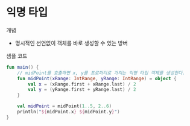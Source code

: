 # 익명 타입
개념
- 명시적인 선언없이 객체를 바로 생성할 수 있는 방버

샘플 코드
```kotlin
fun main() {
    // midPoint를 호출하면 x, y를 프로퍼티로 가지는 익명 타입 객체를 생성한다.
    fun midPoint(xRange: IntRange, yRange: IntRange) = object {
        val x = (xRange.first + xRange.last) / 2
        val y = (yRange.first + yRange.last) / 2
    }

    val midPoint = midPoint(1..5, 2..6)
    println("${midPoint.x} ${midPoint.y}")
}
```